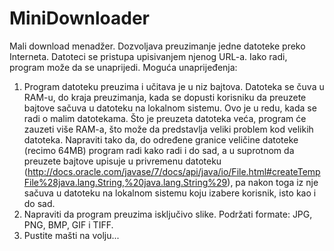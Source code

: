 MiniDownloader
==============

Mali download menadžer. Dozvoljava preuzimanje jedne datoteke preko Interneta. Datoteci se pristupa upisivanjem njenog URL-a. Iako radi, program može da se unaprijedi. Moguća unaprijeđenja:
1. Program datoteku preuzima i učitava je u niz bajtova. Datoteka se čuva u RAM-u, do kraja preuzimanja, kada se dopusti korisniku da preuzete bajtove sačuva u datoteku na lokalnom sistemu. Ovo je u redu, kada se radi o malim datotekama. Što je preuzeta datoteka veća, program će zauzeti više RAM-a, što može da predstavlja veliki problem kod velikih datoteka. Napraviti tako da, do određene granice veličine datoteke (recimo 64MB) program radi kako radi i do sad, a u suprotnom da preuzete bajtove upisuje u privremenu datoteku (http://docs.oracle.com/javase/7/docs/api/java/io/File.html#createTempFile%28java.lang.String,%20java.lang.String%29), pa nakon toga iz nje sačuva u datoteku na lokalnom sistemu koju izabere korisnik, isto kao i do sad.
2. Napraviti da program preuzima isključivo slike. Podržati formate: JPG, PNG, BMP, GIF i TIFF.
3. Pustite mašti na volju...
